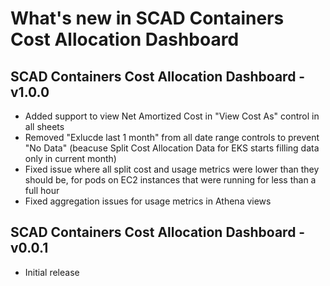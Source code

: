 # What's new in SCAD Containers Cost Allocation Dashboard
## SCAD Containers Cost Allocation Dashboard - v1.0.0
* Added support to view Net Amortized Cost in "View Cost As" control in all sheets
* Removed "Exlucde last 1 month" from all date range controls to prevent "No Data" (beacuse Split Cost Allocation Data for EKS starts filling data only in current month)
* Fixed issue where all split cost and usage metrics were lower than they should be, for pods on EC2 instances that were running for less than a full hour
* Fixed aggregation issues for usage metrics in Athena views

## SCAD Containers Cost Allocation Dashboard - v0.0.1
* Initial release
